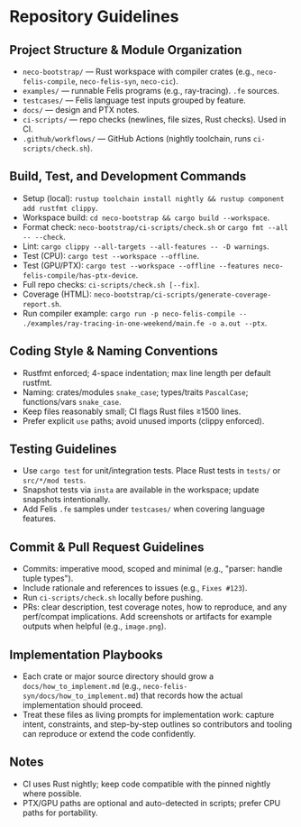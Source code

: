 # Repository Guidelines

## Project Structure & Module Organization
- `neco-bootstrap/` — Rust workspace with compiler crates (e.g., `neco-felis-compile`, `neco-felis-syn`, `neco-cic`).
- `examples/` — runnable Felis programs (e.g., ray-tracing). `.fe` sources.
- `testcases/` — Felis language test inputs grouped by feature.
- `docs/` — design and PTX notes.
- `ci-scripts/` — repo checks (newlines, file sizes, Rust checks). Used in CI.
- `.github/workflows/` — GitHub Actions (nightly toolchain, runs `ci-scripts/check.sh`).

## Build, Test, and Development Commands
- Setup (local): `rustup toolchain install nightly && rustup component add rustfmt clippy`.
- Workspace build: `cd neco-bootstrap && cargo build --workspace`.
- Format check: `neco-bootstrap/ci-scripts/check.sh` or `cargo fmt --all -- --check`.
- Lint: `cargo clippy --all-targets --all-features -- -D warnings`.
- Test (CPU): `cargo test --workspace --offline`.
- Test (GPU/PTX): `cargo test --workspace --offline --features neco-felis-compile/has-ptx-device`.
- Full repo checks: `ci-scripts/check.sh [--fix]`.
- Coverage (HTML): `neco-bootstrap/ci-scripts/generate-coverage-report.sh`.
- Run compiler example: `cargo run -p neco-felis-compile -- ./examples/ray-tracing-in-one-weekend/main.fe -o a.out --ptx`.

## Coding Style & Naming Conventions
- Rustfmt enforced; 4-space indentation; max line length per default rustfmt.
- Naming: crates/modules `snake_case`; types/traits `PascalCase`; functions/vars `snake_case`.
- Keep files reasonably small; CI flags Rust files ≥1500 lines.
- Prefer explicit `use` paths; avoid unused imports (clippy enforced).

## Testing Guidelines
- Use `cargo test` for unit/integration tests. Place Rust tests in `tests/` or `src/*/mod tests`.
- Snapshot tests via `insta` are available in the workspace; update snapshots intentionally.
- Add Felis `.fe` samples under `testcases/` when covering language features.

## Commit & Pull Request Guidelines
- Commits: imperative mood, scoped and minimal (e.g., "parser: handle tuple types").
- Include rationale and references to issues (e.g., `Fixes #123`).
- Run `ci-scripts/check.sh` locally before pushing.
- PRs: clear description, test coverage notes, how to reproduce, and any perf/compat implications. Add screenshots or artifacts for example outputs when helpful (e.g., `image.png`).

## Implementation Playbooks
- Each crate or major source directory should grow a `docs/how_to_implement.md` (e.g., `neco-felis-syn/docs/how_to_implement.md`) that records how the actual implementation should proceed.
- Treat these files as living prompts for implementation work: capture intent, constraints, and step-by-step outlines so contributors and tooling can reproduce or extend the code confidently.

## Notes
- CI uses Rust nightly; keep code compatible with the pinned nightly where possible.
- PTX/GPU paths are optional and auto-detected in scripts; prefer CPU paths for portability.
